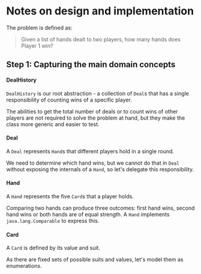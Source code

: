 # Notes on design and implementation

The problem is defined as:

> Given a list of hands dealt to two players, how many hands does Player 1 win?

## Step 1: Capturing the main domain concepts

#### DealHistory

`DealHistory` is our root abstraction - a collection of `Deal`s that has a single responsibility of counting wins of a specific player.

The abilities to get the total number of deals or to count wins of other players are not required to solve the problem at hand, but they make the class more generic and easier to test.

#### Deal

A `Deal` represents `Hand`s that different players hold in a single round.

We need to determine which hand wins, but we cannot do that in `Deal` without exposing the internals of a `Hand`, so let's delegate this responsibility.

#### Hand

A `Hand` represents the five `Card`s that a player holds.

Comparing two hands can produce three outcomes: first hand wins, second hand wins or both hands are of equal strength.
A `Hand` implements `java.lang.Comparable` to express this.

#### Card

A `Card` is defined by its value and suit.

As there are fixed sets of possible suits and values, let's model them as enumerations.
